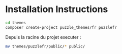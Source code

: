 # Installation Instructions

```bash
cd themes
composer create-project puzzle_themes/fr puzzlefr
```
Depuis la racine du projet executer :
```bash
mv themes/puzzlefr/public/* public/
```
